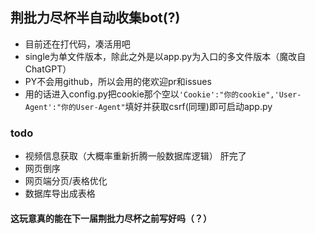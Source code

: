 ## 荆批力尽杯半自动收集bot(?)
 - 目前还在打代码，凑活用吧
 - single为单文件版本，除此之外是以app.py为入口的多文件版本（魔改自ChatGPT）
 - PY不会用github，所以会用的佬欢迎pr和issues
 - 用的话进入config.py把cookie那个空以```'Cookie':"你的cookie",'User-Agent':"你的User-Agent"```填好并获取csrf(同理)即可启动app.py

### todo
 - 视频信息获取（大概率重新折腾一般数据库逻辑） 肝完了
 - 网页倒序
 - 网页端分页/表格优化
 - 数据库导出成表格

#### 这玩意真的能在下一届荆批力尽杯之前写好吗（？）
